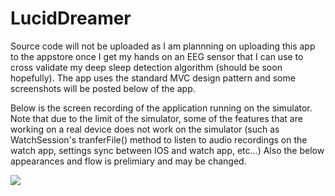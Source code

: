 # LucidDreamer

Source code will not be uploaded as I am plannning on uploading this app to the appstore once I get my hands on an EEG sensor that I can use to cross validate my deep sleep detection algorithm (should be soon hopefully). The app uses the standard MVC design pattern and some screenshots will be posted below of the app. 

Below is the screen recording of the application running on the simulator. Note that due to the limit of the simulator, some of the features that are working on a real device does not work on the simulator (such as WatchSession's tranferFile() method to listen to audio recordings on the watch app, settings sync between IOS and watch app, etc...) Also the below appearances and flow is prelimiary and may be changed. 

![](recording.gif)
